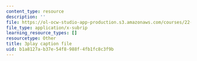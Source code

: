 ```yaml
---
content_type: resource
description: ''
file: https://ol-ocw-studio-app-production.s3.amazonaws.com/courses/22-01-introduction-to-nuclear-engineering-and-ionizing-radiation-fall-2016/b1a8127ab37e54f8988f4fb1fc8c3f9b_nAtTW8ZW33s.vtt
file_type: application/x-subrip
learning_resource_types: []
resourcetype: Other
title: 3play caption file
uid: b1a8127a-b37e-54f8-988f-4fb1fc8c3f9b
---
```

